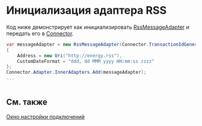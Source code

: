 # Инициализация адаптера RSS

Код ниже демонстрирует как инициализировать [RssMessageAdapter](xref:StockSharp.Rss.RssMessageAdapter) и передать его в [Connector](xref:StockSharp.Algo.Connector).

```cs
var messageAdapter = new RssMessageAdapter(Connector.TransactionIdGenerator)
{
    Address = new Uri("http://energy.rss"),
    CustomDateFormat = "ddd, dd MMM yyyy HH:mm:ss zzzz"
};
Connector.Adapter.InnerAdapters.Add(messageAdapter);
...	
							
```

## См. также

[Окно настройки подключений](API_UI_ConnectorWindow.md)

